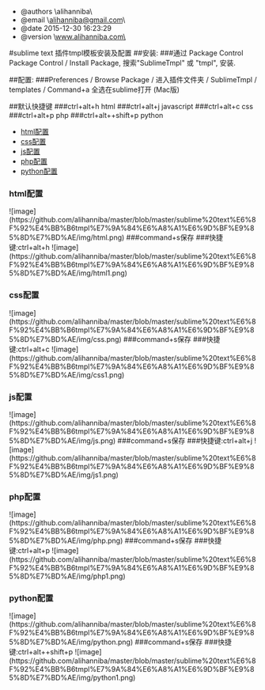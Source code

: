 * @authors \alihanniba\
 * @email   \alihanniba@gmail.com\
 * @date    2015-12-30 16:23:29
 * @version \www.alihanniba.com\

#sublime text 插件tmpl模板安装及配置
##安装:
###通过 Package Control         Package Control / Install Package, 搜索"SublimeTmpl" 或 "tmpl", 安装.

##配置:
###Preferences / Browse Package / 进入插件文件夹 / SublimeTmpl / templates / Command+a 全选在sublime打开       (Mac版)

##默认快捷键
###ctrl+alt+h html
###ctrl+alt+j javascript
###ctrl+alt+c css
###ctrl+alt+p php
###ctrl+alt++shift+p python

* [html配置](#user-content-html)
* [css配置](#user-content-css)
* [js配置](#user-content-js)
* [php配置](#user-content-php)
* [python配置](#user-content-python)
<h3 id="html">html配置</h3>
![image](https://github.com/alihanniba/master/blob/master/sublime%20text%E6%8F%92%E4%BB%B6tmpl%E7%9A%84%E6%A8%A1%E6%9D%BF%E9%85%8D%E7%BD%AE/img/html.png)
###command+s保存
###快捷键:ctrl+alt+h
![image](https://github.com/alihanniba/master/blob/master/sublime%20text%E6%8F%92%E4%BB%B6tmpl%E7%9A%84%E6%A8%A1%E6%9D%BF%E9%85%8D%E7%BD%AE/img/html1.png)

<h3 id="css">css配置</h3>
![image](https://github.com/alihanniba/master/blob/master/sublime%20text%E6%8F%92%E4%BB%B6tmpl%E7%9A%84%E6%A8%A1%E6%9D%BF%E9%85%8D%E7%BD%AE/img/css.png)
###command+s保存
###快捷键:ctrl+alt+c
![image](https://github.com/alihanniba/master/blob/master/sublime%20text%E6%8F%92%E4%BB%B6tmpl%E7%9A%84%E6%A8%A1%E6%9D%BF%E9%85%8D%E7%BD%AE/img/css1.png)

<h3 id="js">js配置</h3>
![image](https://github.com/alihanniba/master/blob/master/sublime%20text%E6%8F%92%E4%BB%B6tmpl%E7%9A%84%E6%A8%A1%E6%9D%BF%E9%85%8D%E7%BD%AE/img/js.png)
###command+s保存
###快捷键:ctrl+alt+j
![image](https://github.com/alihanniba/master/blob/master/sublime%20text%E6%8F%92%E4%BB%B6tmpl%E7%9A%84%E6%A8%A1%E6%9D%BF%E9%85%8D%E7%BD%AE/img/js1.png)

<h3 id="php">php配置</h3>
![image](https://github.com/alihanniba/master/blob/master/sublime%20text%E6%8F%92%E4%BB%B6tmpl%E7%9A%84%E6%A8%A1%E6%9D%BF%E9%85%8D%E7%BD%AE/img/php.png)
###command+s保存
###快捷键:ctrl+alt+p
![image](https://github.com/alihanniba/master/blob/master/sublime%20text%E6%8F%92%E4%BB%B6tmpl%E7%9A%84%E6%A8%A1%E6%9D%BF%E9%85%8D%E7%BD%AE/img/php1.png)

<h3 id="python">python配置</h3>
![image](https://github.com/alihanniba/master/blob/master/sublime%20text%E6%8F%92%E4%BB%B6tmpl%E7%9A%84%E6%A8%A1%E6%9D%BF%E9%85%8D%E7%BD%AE/img/python.png)
###command+s保存
###快捷键:ctrl+alt++shift+p
![image](https://github.com/alihanniba/master/blob/master/sublime%20text%E6%8F%92%E4%BB%B6tmpl%E7%9A%84%E6%A8%A1%E6%9D%BF%E9%85%8D%E7%BD%AE/img/python1.png)



